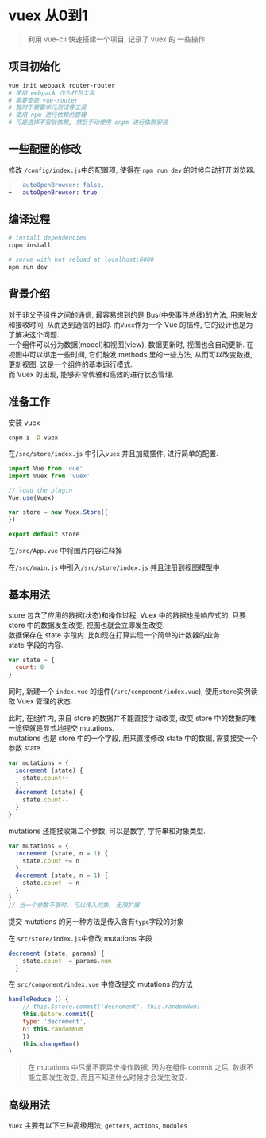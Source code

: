 # vuex 从0到1

> 利用 vue-cli 快速搭建一个项目, 记录了 vuex 的 一些操作

## 项目初始化

```bash
vue init webpack router-router
# 使用 webpack 作为打包工具
# 需要安装 vue-router
# 暂时不需要单元测试等工具
# 使用 npm 进行依赖的管理
# 可是选择不安装依赖, 然后手动使用 cnpm 进行依赖安装
```

## 一些配置的修改

修改 `/config/index.js`中的配置项, 使得在 `npm run dev` 的时候自动打开浏览器.

```diff
-   autoOpenBrowser: false,
+   autoOpenBrowser: true
```

## 编译过程

``` bash
# install dependencies
cnpm install

# serve with hot reload at localhost:8080
npm run dev
```

## 背景介绍

对于非父子组件之间的通信, 最容易想到的是 Bus(中央事件总线)的方法, 用来触发和接收时间, 从而达到通信的目的. 而`Vuex`作为一个 Vue 的插件, 它的设计也是为了解决这个问题.  
一个组件可以分为数据(model)和视图(view), 数据更新时, 视图也会自动更新. 在视图中可以绑定一些时间, 它们触发 methods 里的一些方法, 从而可以改变数据, 更新视图. 这是一个组件的基本运行模式.  
而 Vuex 的出现, 能够非常优雅和高效的进行状态管理.

## 准备工作

安装 vuex

```bash
cnpm i -D vuex
```

在`/src/store/index.js` 中引入`vuex` 并且加载插件, 进行简单的配置.

```js
import Vue from 'vue'
import Vuex from 'vuex'

// load the plugin
Vue.use(Vuex)

var store = new Vuex.Store({
})

export default store
```

在`/src/App.vue` 中将图片内容注释掉
<!-- TODO: 插入 App.vue 的代码链接 -->

在`/src/main.js` 中引入`/src/store/index.js` 并且注册到视图模型中
<!-- TODO: 插入 main.js 的代码链接 -->

## 基本用法

store 包含了应用的数据(状态)和操作过程. Vuex 中的数据也是响应式的, 只要 store 中的数据发生改变, 视图也就会立即发生改变.  
数据保存在 state 字段内. 比如现在打算实现一个简单的计数器的业务  
state 字段的内容.
```js
var state = {
  count: 0
}
```

同时, 新建一个 `index.vue` 的组件(`/src/component/index.vue`), 使用`store`实例读取 Vuex 管理的状态.

<!-- TODO: 插入 index.vue 的代码链接 -->

此时, 在组件内, 来自 store 的数据并不能直接手动改变, 改变 store 中的数据的唯一途径就是显式地提交 mutations.  
mutations 也是 store 中的一个字段, 用来直接修改 state 中的数据, 需要接受一个参数 state.

```js
var mutations = {
  increment (state) {
    state.count++
  },
  decrement (state) {
    state.count--
  }
}
```

mutations 还能接收第二个参数, 可以是数字, 字符串和对象类型.

```js
var mutations = {
  increment (state, n = 1) {
    state.count += n
  },
  decrement (state, n = 1) {
    state.count -= n
  }
}
// 当一个参数不够时, 可以传入对象, 无限扩展
```

提交 mutations 的另一种方法是传入含有`type`字段的对象

在 `src/store/index.js`中修改 mutations 字段

```js
decrement (state, params) {
    state.count -= params.num
  }
```

在 `src/component/index.vue` 中修改提交 mutations 的方法

```js
handleReduce () {
    // this.$store.commit('decrement', this.randomNum)
    this.$store.commit({
    type: 'decrement',
    n: this.randomNum
    })
    this.changeNum()
}
```

> 在 mutations 中尽量不要异步操作数据, 因为在组件 commit 之后, 数据不能立即发生改变, 而且不知道什么时候才会发生改变.

## 高级用法
`Vuex` 主要有以下三种高级用法, `getters`, `actions`, `modules`
